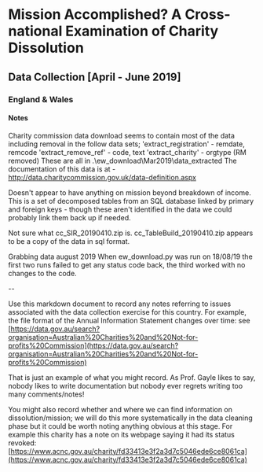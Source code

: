 # Mission Accomplished? A Cross-national Examination of Charity Dissolution

## Data Collection [April - June 2019]

### England & Wales

#### Notes
Charity commission data download seems to contain most of the data including removal in the follow data sets;
'extract_registration' - remdate, remcode
'extract_remove_ref' - code, text
'extract_charity' - orgtype (RM removed)
These are all in .\ew_download\Mar2019\data_extracted
The documentation of this data is at - http://data.charitycommission.gov.uk/data-definition.aspx

Doesn't appear to have anything on mission beyond breakdown of income. This is a set of decomposed tables from an SQL database linked by primary and foreign keys - though these aren't identified in the data we could probably link them back up if needed.

Not sure what cc_SIR_20190410.zip is. cc_TableBuild_20190410.zip appears to be a copy of the data in sql format.

Grabbing data august 2019
When ew_download.py was run on 18/08/19 the first two runs failed to get any status code back, the third worked with no changes to the code.



--





Use this markdown document to record any notes referring to issues associated with the data collection exercise for this country.
For example, the file format of the Annual Information Statement changes over time: see [https://data.gov.au/search?organisation=Australian%20Charities%20and%20Not-for-profits%20Commission](https://data.gov.au/search?organisation=Australian%20Charities%20and%20Not-for-profits%20Commission)

That is just an example of what you might record. As Prof. Gayle likes to say, nobody likes to write documentation but nobody ever regrets writing too many comments/notes!

You might also record whether and where we can find information on dissolution/mission; we will do this more systematically in the data cleaning phase but it could be worth noting anything obvious at this stage. For example this charity has a note on its webpage saying it had its status revoked: [https://www.acnc.gov.au/charity/fd33413e3f2a3d7c5046ede6ce8061ca](https://www.acnc.gov.au/charity/fd33413e3f2a3d7c5046ede6ce8061ca)